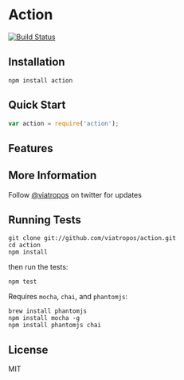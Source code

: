 # Action

[![Build Status](https://secure.travis-ci.org/viatropos/action.png)](http://travis-ci.org/viatropos/action)

## Installation

```
npm install action
```

## Quick Start

``` javascript
var action = require('action');
```

## Features

## More Information

Follow [@viatropos](http://twitter.com/viatropos) on twitter for updates

## Running Tests

```
git clone git://github.com/viatropos/action.git
cd action
npm install
```

then run the tests:

```
npm test
```

Requires `mocha`, `chai`, and `phantomjs`:

```
brew install phantomjs
npm install mocha -g
npm install phantomjs chai
```

## License

MIT